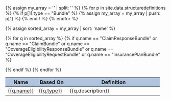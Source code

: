 {% assign my_array = '' | split: '' %}
{% for p in site.data.structuredefinitions %}
{% if p[1].type == "Bundle" %}
	{% assign my_array = my_array | push: p[1] %}
{% endif %}
{% endfor %}
<table class="table table-bordered table-striped table-hover" style="min-width:620px; width:100%;"><thead style="background: lightsteelblue;"><tr><th style="width:20%;">Name</th><th style="width:20%;">Based On</th><th>Definition</th></tr></thead><tbody>
{% assign sorted_array = my_array | sort: 'name' %}

{% for q in sorted_array %}
	{% if q.name == "ClaimResponseBundle" or q.name == "ClaimBundle" or q.name == "CoverageEligibilityResponseBundle" or q.name == "CoverageEligibilityRequestBundle" or q.name == "InsurancePlanBundle" %}
	<tr><td><a href="{{q.path}}">{{q.name}}</a></td><td><a href="{{q.basepath}}">{{q.type}}</a></td><td>{{q.description}}</td></tr>
	{% endif %}
{% endfor %}</tbody></table>
